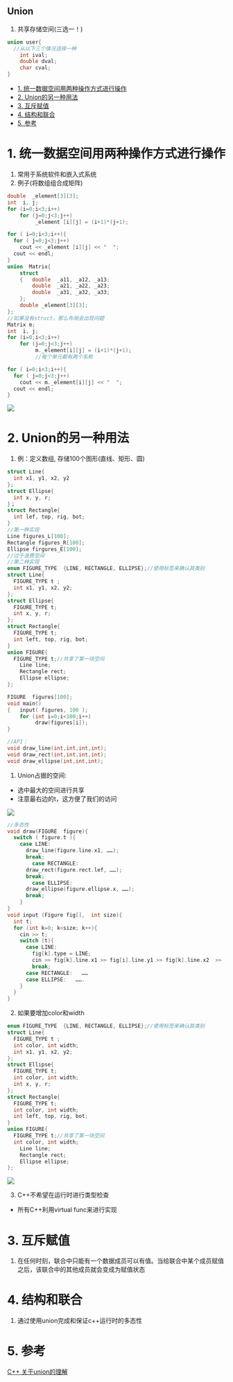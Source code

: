 Union
---

1. 共享存储空间(三选一！)
```c++
union user{
  //从以下三个情况选择一种
    int ival;
    double dval;
    char cval;
}
```

<!-- TOC -->

- [1. 统一数据空间用两种操作方式进行操作](#1-统一数据空间用两种操作方式进行操作)
- [2. Union的另一种用法](#2-union的另一种用法)
- [3. 互斥赋值](#3-互斥赋值)
- [4. 结构和联合](#4-结构和联合)
- [5. 参考](#5-参考)

<!-- /TOC -->

# 1. 统一数据空间用两种操作方式进行操作
1. 常用于系统软件和嵌入式系统
2. 例子(将数组组合成矩阵)
```c++
double  _element[3][3];
int  i, j;
for (i=0;i<3;i++)
    for (j=0;j<3;j++)
         _element [i][j] = (i+1)*(j+1);

for ( i=0;i<3;i++){
  for ( j=0;j<3;j++)
    cout << _element [i][j] << "  ";
  cout << endl;
}
union  Matrix{
    struct
    {   double  _a11, _a12, _a13;
        double  _a21, _a22, _a23;
        double  _a31, _a32, _a33;
    };
    double _element[3][3];
};
//如果没有struct，那么布局会出现问题
Matrix m;
int  i, j;
for (i=0;i<3;i++)
    for (j=0;j<3;j++)
         m._element[i][j] = (i+1)*(j+1);
         //每个单元都有两个名称

for ( i=0;i<3;i++){
  for ( j=0;j<3;j++)
    cout << m._element[i][j] << "  ";
  cout << endl;
}
```

![](img/union/1.png)

# 2. Union的另一种用法
1. 例：定义数组, 存储100个图形(直线、矩形、圆)
```c++
struct Line{
  int x1, y1, x2, y2
};
struct Ellipse{
  int x, y, r; 
}；
struct Rectangle{
  int lef, top, rig, bot;
}
//第一种实现
Line figures_L[100];
Rectangle figures_R[100];
Ellipse firgures_E[100];
//过于浪费空间
//第二种实现
enum FIGURE_TYPE  {LINE, RECTANGLE, ELLIPSE};//使用标签来确认其类别
struct Line{
  FIGURE_TYPE t ;
  int x1, y1, x2, y2;
};
struct Ellipse{
  FIGURE_TYPE t; 
  int x, y, r; 
};
struct Rectangle{
  FIGURE_TYPE t;
  int left, top, rig, bot;
}
union FIGURE{
  FIGURE_TYPE t;//共享了第一块空间
	Line line;	
	Rectangle rect; 
	Ellipse ellipse;
};

FIGURE  figures[100];
void main()
{   input( figures, 100 );
    for (int i=0;i<100;i++)
         draw(figures[i]);
} 

//API：
void draw_line(int,int,int,int);
void draw_rect(int,int,int,int);
void draw_ellipse(int,int,int);
```

1. Union占据的空间:
  + 选中最大的空间进行共享
  + 注意最右边的t，这方便了我们的访问

![](img/union/2.png)
```c++
//多态性
void draw(FIGURE  figure){
  switch ( figure.t ){
    case LINE:
      draw_line(figure.line.x1, ……);
      break;
		case RECTANGLE:
      draw_rect(figure.rect.lef, ……);
      break;
		case ELLIPSE:
      draw_ellipse(figure.ellipse.x, ……);
      break;
	}
}
void input (Figure fig[],  int size){    
  int t;
  for (int k=0; k<size; k++){
    cin >> t;
    switch (t){
      case LINE:
        fig[k].type = LINE;
        cin >> fig[k].line.x1 >> fig[i].line.y1 >> fig[k].line.x2  >>  fig[i].line.y2;
        break;
      case RECTANGLE:   ……	
      case ELLIPSE:   …….
    }
  }
}
```

2. 如果要增加color和width
```c++
enum FIGURE_TYPE  {LINE, RECTANGLE, ELLIPSE};//使用标签来确认其类别
struct Line{
  FIGURE_TYPE t ;
  int color, int width;
  int x1, y1, x2, y2;
};
struct Ellipse{
  FIGURE_TYPE t;
  int color, int width; 
  int x, y, r; 
};
struct Rectangle{
  FIGURE_TYPE t;
  int color, int width;
  int left, top, rig, bot;
}
union FIGURE{
  FIGURE_TYPE t;//共享了第一块空间
  int color, int width;
	Line line;	
	Rectangle rect; 
	Ellipse ellipse;
};
```

![](img/union/3.png)

3. C++不希望在运行时进行类型检查
  + 所有C++利用virtual func来进行实现

# 3. 互斥赋值
1. 在任何时刻，联合中只能有一个数据成员可以有值。当给联合中某个成员赋值之后，该联合中的其他成员就会变成为赋值状态

# 4. 结构和联合
1. 通过使用union完成和保证c++运行时的多态性

# 5. 参考
<a href = "https://blog.csdn.net/hou09tian/article/details/80816445">C++ 关于union的理解</a>